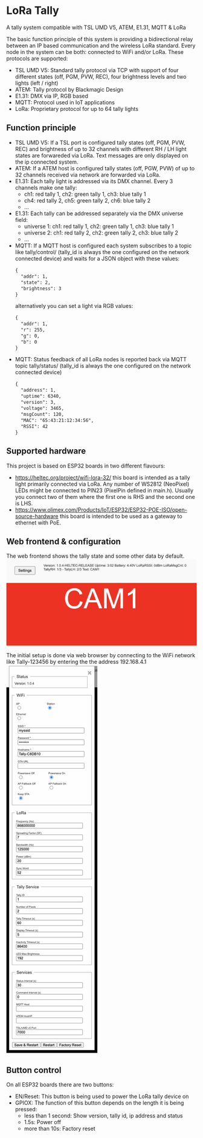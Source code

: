 # LoRa Tally
A tally system compatible with TSL UMD V5, ATEM, E1.31, MQTT &amp; LoRa

The basic function principle of this system is providing a bidirectional relay between an IP based communication and the wireless LoRa standard. Every node in the system can be both: connected to WiFi and/or LoRa. These protocols are supported:

- TSL UMD V5: Standard tally protocol via TCP with support of four different states (off, PGM, PVW, REC), four brightness levels and two lights (left / right)
- ATEM: Tally protocol by Blackmagic Design 
- E1.31: DMX via IP, RGB based
- MQTT: Protocol used in IoT applications
- LoRa: Proprietary protocol for up to 64 tally lights

## Function principle 

- TSL UMD V5: If a TSL port is configured tally states (off, PGM, PVW, REC) and brightness of up to 32 channels with different RH / LH light states are forwareded via LoRa. Text messages are only displayed on the ip connected system.
- ATEM: If a ATEM host is configured tally states (off, PGW, PVW) of up to 32 channels received via network are forwarded via LoRa.
- E1.31: Each tally light is addressed via its DMX channel. Every 3 channels make one tally: 
  - ch1: red tally 1, ch2: green tally 1, ch3: blue tally 1 
  - ch4: red tally 2, ch5: green tally 2, ch6: blue tally 2
  - ...
- E1.31: Each tally can be addressed separately via the DMX universe field:
  - universe 1: ch1: red tally 1, ch2: green tally 1, ch3: blue tally 1
  - universe 2: ch1: red tally 2, ch2: green tally 2, ch3: blue tally 2
  - ...
- MQTT: If a MQTT host is configured each system subscribes to a topic like tally/control/<tally id> (tally_id is always the one configured on the network connected device) and waits for a JSON object with these values:
  ```
  {
    "addr": 1,
    "state": 2,
    "brightness": 3
  } 
  ```
  alternatively you can set a light via RGB values:
  ```
  {
    "addr": 1,
    "r": 255,
    "g": 0,
    "b": 0
  } 
  ```
- MQTT: Status feedback of all LoRa nodes is reported back via MQTT topic tally/status/<tally id> (tally_id is always the one configured on the network connected device)
  ```
  {
    "address": 1,
    "uptime": 6340,
    "version": 3,
    "voltage": 3465,
    "msgCount": 120,
    "MAC": "65:43:21:12:34:56",
    "RSSI": 42
  } 
  ```
  
## Supported hardware

This project is based on ESP32 boards in two different flavours:

- https://heltec.org/project/wifi-lora-32/ this board is intended as a tally light primarily connected via LoRa. Any number of WS2812 (NeoPixel) LEDs might be connected to PIN23 (PixelPin defined in main.h). Usually you connect two of them where the first one is RHS and the second one is LHS.
- https://www.olimex.com/Products/IoT/ESP32/ESP32-POE-ISO/open-source-hardware this board is intended to be used as a gateway to ethernet with PoE.

## Web frontend & configuration

The web frontend shows the tally state and some other data by default.
![Default Page](https://github.com/baycom/loratally/raw/main/doc/web-tally.png)

The initial setup is done via web browser by connecting to the WiFi network like Tally-123456 by entering the the address 192.168.4.1
![Settings Page](https://github.com/baycom/loratally/raw/7c992fd1e20de098aaf00f8e401f0913732140b3/doc/web-setup.png)


## Button control

On all ESP32 boards there are two buttons:
- EN/Reset: This button is being used to power the LoRa tally device on
- GPIOX: The function of this button depends on the length it is being pressed:
  - less than 1 second: Show version, tally id, ip address and status 
  - 1.5s: Power off
  - more than 10s: Factory reset
  
